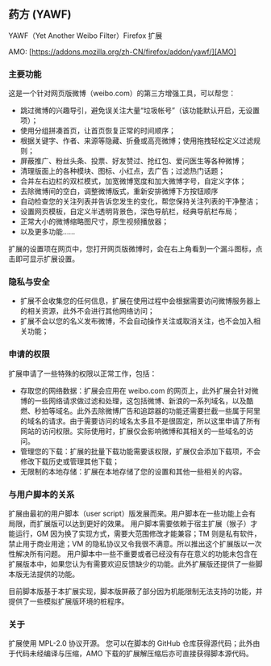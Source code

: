 ## 药方 (YAWF)

YAWF（Yet Another Weibo Filter）Firefox 扩展

AMO: [https://addons.mozilla.org/zh-CN/firefox/addon/yawf/][AMO]

### 主要功能

这是一个针对网页版微博（weibo.com）的第三方增强工具，可以帮您：

* 跳过微博的兴趣导引，避免误关注大量“垃圾帐号”（该功能默认开启，无设置项）；
* 使用分组拼凑首页，让首页恢复正常的时间顺序；
* 根据关键字、作者、来源等隐藏、折叠或高亮微博；使用拖拽轻松定义过滤规则；
* 屏蔽推广、粉丝头条、投票、好友赞过、抢红包、爱问医生等各种微博；
* 清理版面上的各种模块、图标、小红点，去广告；过滤热门话题；
* 合并左右边栏的双栏模式，加宽微博宽度和加大微博字号，自定义字体；
* 去除微博间的空白，调整微博版式，重新安排微博下方按钮顺序
* 自动检查您的关注列表并告诉您发生的变化，帮您保持关注列表的干净整洁；
* 设置网页模板，自定义半透明背景色，深色导航栏，经典导航栏布局；
* 正常大小的微博缩略图尺寸，原生视频播放器；
* 以及更多功能……

扩展的设置项在网页中，您打开网页版微博时，会在右上角看到一个漏斗图标，点击即可显示扩展设置。

### 隐私与安全

* 扩展不会收集您的任何信息，扩展在使用过程中会根据需要访问微博服务器上的相关资源，此外不会进行其他网络访问；
* 扩展不会以您的名义发布微博，不会自动操作关注或取消关注，也不会加入相关功能；


### 申请的权限

扩展申请了一些特殊的权限以正常工作，包括：

* 存取您的网络数据：扩展会应用在 weibo.com 的网页上，此外扩展会针对微博的一些网络请求做过滤和处理，这包括微博、新浪的一系列域名，以及酷燃、秒拍等域名。此外去除微博广告和追踪器的功能还需要拦截一些属于阿里的域名的请求。由于需要访问的域名太多且不是很固定，所以这里申请了所有网站的访问权限。实际使用时，扩展仅会影响微博和其相关的一些域名的访问。
* 管理您的下载：扩展的批量下载功能需要该权限，扩展仅会添加下载项，不会修改下载历史或管理其他下载；
* 无限制的本地存储：扩展在本地存储了您的设置和其他一些相关的内容。

### 与用户脚本的关系

扩展由最初的用户脚本（user script）版发展而来。用户脚本在一些功能上会有局限，而扩展版可以达到更好的效果。
用户脚本需要依赖于宿主扩展（猴子）才能运行，GM 因为换了实现方式，需要大范围修改才能兼容；TM 则是私有软件，禁止用于商业用途；VM 的隐私协议又令我很不满意。所以推出这个扩展版以一次性解决所有问题。
用户脚本中一些不重要或者已经没有存在意义的功能未包含在扩展版本中，如果您认为有需要欢迎反馈缺少的功能。此外扩展版还提供了一些脚本版无法提供的功能。

目前脚本版基于本扩展实现，脚本版屏蔽了部分因为机能限制无法支持的功能，并提供了一些模拟扩展版环境的桩程序。

### 关于

扩展使用 MPL-2.0 协议开源。
您可以在脚本的 GitHub 仓库获得源代码；此外由于代码未经编译与压缩，AMO 下载的扩展解压缩后亦可直接获得脚本源代码。

[AMO]: https://addons.mozilla.org/zh-CN/firefox/addon/yawf/?src=addon-github-readme

